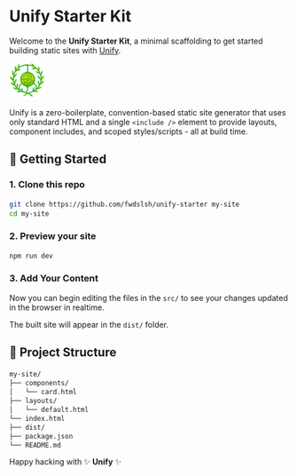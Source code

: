 # Unify Starter Kit

Welcome to the **Unify Starter Kit**, a minimal scaffolding to get started building static sites with [Unify](https://github.com/fwdslsh/unify).

![Unify banner](src/assets/favicon.png)

Unify is a zero-boilerplate, convention-based static site generator that uses only standard HTML and a single `<include />` element to provide layouts, component includes, and scoped styles/scripts - all at build time.

## 🚀 Getting Started

### 1. Clone this repo

```bash
git clone https://github.com/fwdslsh/unify-starter my-site
cd my-site
```

### 2. Preview your site

```bash
npm run dev
```

### 3. Add Your Content

Now you can begin editing the files in the `src/` to see your changes updated in the browser in realtime.

The built site will appear in the `dist/` folder.

## 📁 Project Structure

```
my-site/
├── components/
│   └── card.html
├── layouts/
│   └── default.html
└── index.html
├── dist/
├── package.json
└── README.md
```

Happy hacking with ✨ **Unify** ✨
